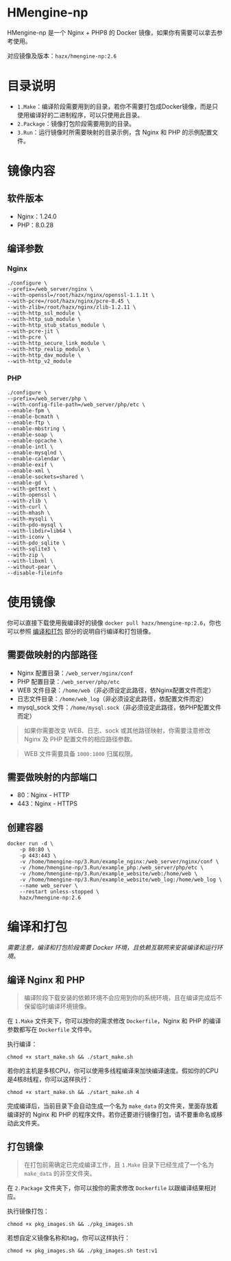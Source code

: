 # HMengine-np

HMengine-np 是一个 Nginx + PHP8 的 Docker 镜像，如果你有需要可以拿去参考使用。

对应镜像及版本：`hazx/hmengine-np:2.6`

# 目录说明

- `1.Make`：编译阶段需要用到的目录，若你不需要打包成Docker镜像，而是只使用编译好的二进制程序，可以只使用此目录。
- `2.Package`：镜像打包阶段需要用到的目录。
- `3.Run`：运行镜像时所需要映射的目录示例，含 Nginx 和 PHP 的示例配置文件。

# 镜像内容
## 软件版本

- Nginx：1.24.0
- PHP：8.0.28

## 编译参数

### Nginx

```shell
./configure \
--prefix=/web_server/nginx \
--with-openssl=/root/hazx/nginx/openssl-1.1.1t \
--with-pcre=/root/hazx/nginx/pcre-8.45 \
--with-zlib=/root/hazx/nginx/zlib-1.2.11 \
--with-http_ssl_module \
--with-http_sub_module \
--with-http_stub_status_module \
--with-pcre-jit \
--with-pcre \
--with-http_secure_link_module \
--with-http_realip_module \
--with-http_dav_module \
--with-http_v2_module
```

### PHP

```shell
./configure \
--prefix=/web_server/php \
--with-config-file-path=/web_server/php/etc \
--enable-fpm \
--enable-bcmath \
--enable-ftp \
--enable-mbstring \
--enable-soap \
--enable-opcache \
--enable-intl \
--enable-mysqlnd \
--enable-calendar \
--enable-exif \
--enable-xml \
--enable-sockets=shared \
--enable-gd \
--with-gettext \
--with-openssl \
--with-zlib \
--with-curl \
--with-mhash \
--with-mysqli \
--with-pdo-mysql \
--with-libdir=lib64 \
--with-iconv \
--with-pdo_sqlite \
--with-sqlite3 \
--with-zip \
--with-libxml \
--without-pear \
--disable-fileinfo
```

# 使用镜像

你可以直接下载使用我编译好的镜像 `docker pull hazx/hmengine-np:2.6`，你也可以参照 [编译和打包](#编译和打包) 部分的说明自行编译和打包镜像。

## 需要做映射的内部路径

- Nginx 配置目录：`/web_server/nginx/conf`
- PHP 配置目录：`/web_server/php/etc`
- WEB 文件目录：`/home/web`（非必须设定此路径，依Nginx配置文件而定）
- 日志文件目录：`/home/web_log`（非必须设定此路径，依配置文件而定）
- mysql_sock 文件：`/home/mysql.sock`（非必须设定此路径，依PHP配置文件而定）

> 如果你需要改变 WEB、日志、sock 或其他路径映射，你需要注意修改 Nginx 及 PHP 配置文件的相应路径参数。

> WEB 文件需要具备 `1000:1000` 归属权限。

## 需要做映射的内部端口

- 80：Nginx - HTTP
- 443：Nginx - HTTPS

## 创建容器

```shell
docker run -d \
    -p 80:80 \
    -p 443:443 \
    -v /home/hmengine-np/3.Run/example_nginx:/web_server/nginx/conf \
    -v /home/hmengine-np/3.Run/example_php:/web_server/php/etc \
    -v /home/hmengine-np/3.Run/example_website/web:/home/web \
    -v /home/hmengine-np/3.Run/example_website/web_log:/home/web_log \
    --name web_server \
    --restart unless-stopped \
    hazx/hmengine-np:2.6
```

# 编译和打包

*需要注意，编译和打包阶段需要 Docker 环境，且依赖互联网来安装编译和运行环境。*

## 编译 Nginx 和 PHP

> 编译阶段下载安装的依赖环境不会应用到你的系统环境，且在编译完成后不保留临时编译环境镜像。

在 `1.Make` 文件夹下，你可以按你的需求修改 `Dockerfile`，Nginx 和 PHP 的编译参数都写在 `Dockerfile` 文件中。

执行编译：

```shell
chmod +x start_make.sh && ./start_make.sh
```

若你的主机是多核CPU，你可以使用多线程编译来加快编译速度。假如你的CPU是4核8线程，你可以这样执行：

```shell
chmod +x start_make.sh && ./start_make.sh 4
```

完成编译后，当前目录下会自动生成一个名为 `make_data` 的文件夹，里面存放着编译好的 Nginx 和 PHP 的程序文件。若你还要进行镜像打包，请不要重命名或移动此文件夹。

## 打包镜像

> 在打包前需确定已完成编译工作，且 `1.Make` 目录下已经生成了一个名为 `make_data` 的非空文件夹。

在 `2.Package` 文件夹下，你可以按你的需求修改 `Dockerfile` 以跟编译结果相对应。

执行镜像打包：

```shell
chmod +x pkg_images.sh && ./pkg_images.sh
```
若想自定义镜像名称和tag，你可以这样执行：
```shell
chmod +x pkg_images.sh && ./pkg_images.sh test:v1
```




